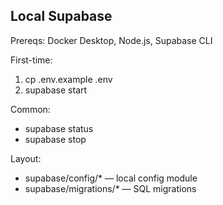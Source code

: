 ## Local Supabase
Prereqs: Docker Desktop, Node.js, Supabase CLI

First-time:
1) cp .env.example .env
2) supabase start

Common:
- supabase status
- supabase stop

Layout:
- supabase/config/* — local config module
- supabase/migrations/* — SQL migrations